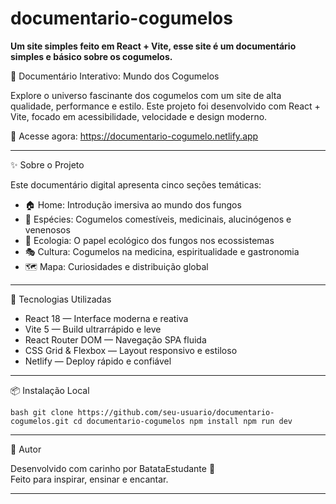 # documentario-cogumelos
**Um site simples feito em React + Vite, esse site é um documentário simples e básico sobre os cogumelos.**


🌿 Documentário Interativo: Mundo dos Cogumelos

Explore o universo fascinante dos cogumelos com um site de alta qualidade, performance e estilo. Este projeto foi desenvolvido com React + Vite, focado em acessibilidade, velocidade e design moderno.

🔗 Acesse agora: https://documentario-cogumelo.netlify.app

---

✨ Sobre o Projeto

Este documentário digital apresenta cinco seções temáticas:

- 🏠 Home: Introdução imersiva ao mundo dos fungos
- 🍄 Espécies: Cogumelos comestíveis, medicinais, alucinógenos e venenosos
- 🌱 Ecologia: O papel ecológico dos fungos nos ecossistemas
- 🎭 Cultura: Cogumelos na medicina, espiritualidade e gastronomia
- 🗺️ Mapa: Curiosidades e distribuição global

---

🚀 Tecnologias Utilizadas

- React 18 — Interface moderna e reativa
- Vite 5 — Build ultrarrápido e leve
- React Router DOM — Navegação SPA fluida
- CSS Grid & Flexbox — Layout responsivo e estiloso
- Netlify — Deploy rápido e confiável

---

📦 Instalação Local

`bash
git clone https://github.com/seu-usuario/documentario-cogumelos.git
cd documentario-cogumelos
npm install
npm run dev
`

---

🧠 Autor

Desenvolvido com carinho por BatataEstudante 🍟  
Feito para inspirar, ensinar e encantar.

---